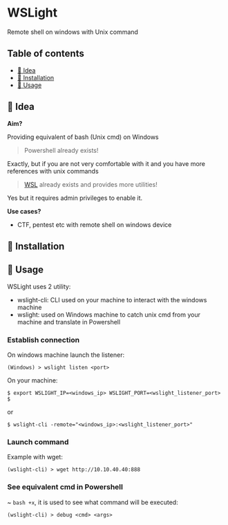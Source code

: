 
# WSLight

Remote shell on windows with Unix command

##  Table of contents

 - [🔦 Idea](#-idea)
 - [💺 Installation](#-installation)
 - [🚀 Usage](#-usage)
	
## 🔦 Idea
**Aim?**

Providing equivalent of bash (Unix cmd) on Windows

> Powershell already exists!

Exactly, but if you are not very comfortable with it and you have more references with unix commands

> [WSL](https://itsfoss.com/install-bash-on-windows/) already exists  and provides more utilities!

Yes but it requires  admin privileges to enable it. 



**Use cases?**

 - CTF, pentest etc with remote shell on windows device


 ## 💺 Installation

 ## 🚀 Usage 
 
 WSLight uses 2 utility:

 - wslight-cli: CLI used on your machine to interact with the windows machine
 - wslight: used on Windows machine to catch unix cmd from your machine and translate in Powershell

### Establish connection
On windows machine launch the listener:

    (Windows) > wslight listen <port>

On your machine:
```
$ export WSLIGHT_IP=<windows_ip> WSLIGHT_PORT=<wslight_listener_port>
$ 
```
or
```
$ wslight-cli -remote="<windows_ip>:<wslight_listener_port>"
```

### Launch command
Example with wget:

    (wslight-cli) > wget http://10.10.40.40:888
 
### See equivalent cmd in Powershell
~ `bash +x`, it is used to see what command will be executed:

    (wslight-cli) > debug <cmd> <args>

